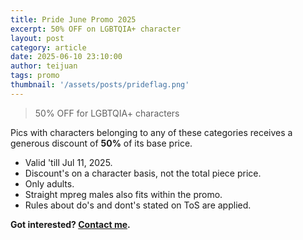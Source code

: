 ```yaml
---
title: Pride June Promo 2025
excerpt: 50% OFF on LGBTQIA+ character
layout: post
category: article
date: 2025-06-10 23:10:00
author: teijuan
tags: promo
thumbnail: '/assets/posts/prideflag.png'
---
```


> 50% OFF for LGBTQIA+ characters

Pics with characters belonging to any of these categories receives a generous discount of **50%** of its base price.

- Valid 'till Jul 11, 2025.
- Discount's on a character basis, not the total piece price.
- Only adults.
- Straight mpreg males also fits within the promo.
- Rules about do's and dont's stated on ToS are applied.

**Got interested? [Contact me](/contact).** 


